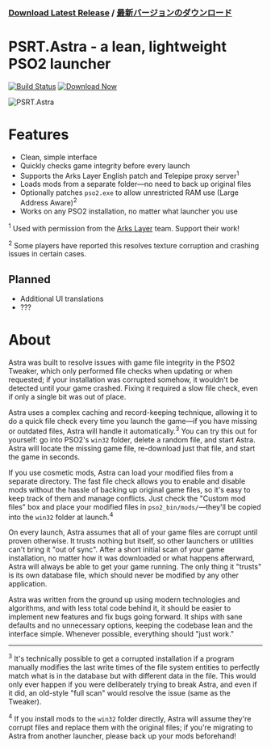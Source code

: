 ### [**Download Latest Release**](https://github.com/Yen/PSRT.Astra/releases/latest) / [**最新バージョンのダウンロード**](https://github.com/Yen/PSRT.Astra/releases/latest)

# PSRT.Astra - a lean, lightweight PSO2 launcher

[![Build Status](https://dev.azure.com/PSRT/PSRT.Astra/_apis/build/status/Yen.PSRT.Astra)](https://dev.azure.com/PSRT/PSRT.Astra/_build/latest?definitionId=1)
[![Download Now](https://img.shields.io/github/downloads/Yen/PSRT.Astra/total.svg?style=popout)](https://github.com/Yen/PSRT.Astra/releases/latest)

![PSRT.Astra](https://i.imgur.com/tDvBbNm.png)

# Features

- Clean, simple interface
- Quickly checks game integrity before every launch
- Supports the Arks Layer English patch and Telepipe proxy server<sup>1</sup>
- Loads mods from a separate folder—no need to back up original files
- Optionally patches `pso2.exe` to allow unrestricted RAM use (Large Address Aware)<sup>2</sup>
- Works on any PSO2 installation, no matter what launcher you use

<sup>1</sup> Used with permission from the [Arks Layer](https://arks-layer.com/) team. Support their work!

<sup>2</sup> Some players have reported this resolves texture corruption and crashing issues in certain cases.

## Planned

- Additional UI translations
- ???

# About

Astra was built to resolve issues with game file integrity in the PSO2 Tweaker, which only performed file checks when updating or when requested; if your installation was corrupted somehow, it wouldn't be detected until your game crashed. Fixing it required a slow file check, even if only a single bit was out of place.

Astra uses a complex caching and record-keeping technique, allowing it to do a quick file check every time you launch the game—if you have missing or outdated files, Astra will handle it automatically.<sup>3</sup> You can try this out for yourself: go into PSO2's `win32` folder, delete a random file, and start Astra. Astra will locate the missing game file, re-download just that file, and start the game in seconds.

If you use cosmetic mods, Astra can load your modified files from a separate directory. The fast file check allows you to enable and disable mods without the hassle of backing up original game files, so it's easy to keep track of them and manage conflicts. Just check the "Custom mod files" box and place your modified files in `pso2_bin/mods/`—they'll be copied into the `win32` folder at launch.<sup>4</sup>

On every launch, Astra assumes that all of your game files are corrupt until proven otherwise. It trusts nothing but itself, so other launchers or utilities can't bring it "out of sync". After a short initial scan of your game installation, no matter how it was downloaded or what happens afterward, Astra will always be able to get your game running. The only thing it "trusts" is its own database file, which should never be modified by any other application.

Astra was written from the ground up using modern technologies and algorithms, and with less total code behind it, it should be easier to implement new features and fix bugs going forward. It ships with sane defaults and no unnecessary options, keeping the codebase lean and the interface simple. Whenever possible, everything should "just work."

---

<sup>3</sup> It's technically possible to get a corrupted installation if a program manually modifies the last write times of the file system entities to perfectly match what is in the database but with different data in the file. This would only ever happen if you were deliberately trying to break Astra, and even if it did, an old-style "full scan" would resolve the issue (same as the Tweaker).

<sup>4</sup> If you install mods to the `win32` folder directly, Astra will assume they're corrupt files and replace them with the original files; if you're migrating to Astra from another launcher, please back up your mods beforehand!
